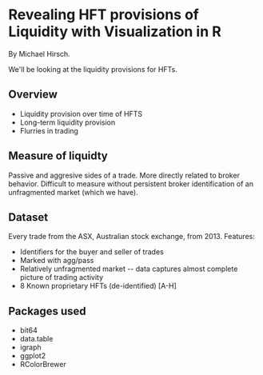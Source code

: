 # Revealing HFT provisions of Liquidity with Visualization in R

By Michael Hirsch.

We'll be looking at the liquidity provisions for HFTs.

## Overview

* Liquidity provision over time of HFTS
* Long-term liquidity provision
* Flurries in trading

## Measure of liquidty

Passive and aggresive sides of a trade. More directly related to broker behavior.
Difficult to measure without persistent broker identification of an unfragmented market
(which we have).

## Dataset

Every trade from the ASX, Australian stock exchange, from 2013. Features:

* Identifiers for the buyer and seller of trades
* Marked with agg/pass
* Relatively unfragmented market -- data captures almost complete picture of trading activity
* 8 Known proprietary HFTs (de-identified) [A-H]

## Packages used

* bit64
* data.table
* igraph
* ggplot2
* RColorBrewer

